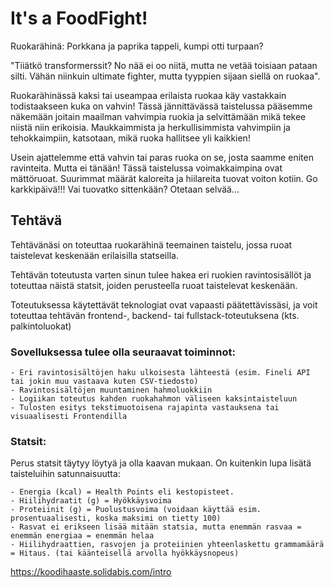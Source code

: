 # It's a **FoodFight**!

Ruokarähinä: Porkkana ja paprika tappeli, kumpi otti turpaan?

"Tiiätkö transformerssit? No nää ei oo niitä, mutta ne vetää toisiaan pataan silti. Vähän niinkuin ultimate fighter, mutta tyyppien sijaan siellä on ruokaa".

Ruokarähinässä kaksi tai useampaa erilaista ruokaa käy vastakkain todistaakseen kuka on vahvin! Tässä jännittävässä taistelussa pääsemme näkemään joitain maailman vahvimpia ruokia ja selvittämään mikä tekee niistä niin erikoisia. Maukkaimmista ja herkullisimmista vahvimpiin ja tehokkaimpiin, katsotaan, mikä ruoka hallitsee yli kaikkien!

Usein ajattelemme että vahvin tai paras ruoka on se, josta saamme eniten ravinteita. Mutta ei tänään! Tässä taistelussa voimakkaimpina ovat mättöruoat. Suurimmat määrät kaloreita ja hiilareita tuovat voiton kotiin. Go karkkipäivä!!! Vai tuovatko sittenkään? Otetaan selvää...


## Tehtävä

Tehtävänäsi on toteuttaa ruokarähinä teemainen taistelu, jossa ruoat taistelevat keskenään erilaisilla statseilla.

Tehtävän toteutusta varten sinun tulee hakea eri ruokien ravintosisällöt ja toteuttaa näistä statsit, joiden perusteella ruoat taistelevat keskenään.

Toteutuksessa käytettävät teknologiat ovat vapaasti päätettävissäsi, ja voit toteuttaa tehtävän frontend-, backend- tai fullstack-toteutuksena (kts. palkintoluokat)

### Sovelluksessa tulee olla seuraavat toiminnot:

    - Eri ravintosisältöjen haku ulkoisesta lähteestä (esim. Fineli API tai jokin muu vastaava kuten CSV-tiedosto)
    - Ravintosisältöjen muuntaminen hahmoluokkiin
    - Logiikan toteutus kahden ruokahahmon väliseen kaksintaisteluun
    - Tulosten esitys tekstimuotoisena rajapinta vastauksena tai visuaalisesti Frontendilla

### Statsit:
Perus statsit täytyy löytyä ja olla kaavan mukaan. On kuitenkin lupa lisätä taisteluihin satunnaisuutta:

    - Energia (kcal) = Health Points eli kestopisteet.
    - Hiilihydraatit (g) = Hyökkäysvoima
    - Proteiinit (g) = Puolustusvoima (voidaan käyttää esim. prosentuaalisesti, koska maksimi on tietty 100)
    - Rasvat ei erikseen lisää mitään statsia, mutta enemmän rasvaa = enemmän energiaa = enemmän helaa
    - Hiilihydraattien, rasvojen ja proteiinien yhteenlaskettu grammamäärä = Hitaus. (tai käänteisellä arvolla hyökkäysnopeus)

https://koodihaaste.solidabis.com/intro
